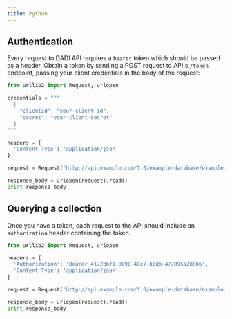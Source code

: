 ```yaml
---
title: Python
---
```


## Authentication

Every request to DADI API requires a `bearer` token which should be passed as a header.
Obtain a token by sending a POST request to API's `/token` endpoint, passing your client credentials in the body of the request:

```python
from urllib2 import Request, urlopen

credentials = """
  {
    "clientId": "your-client-id",
    "secret": "your-client-secret"
  }
"""

headers = {
  'Content-Type': 'application/json'
}

request = Request('http://api.example.com/1.0/example-database/example-collection', data=credentials, headers=headers)

response_body = urlopen(request).read()
print response_body
```

## Querying a collection

Once you have a token, each request to the API should include an `authorization` header containing the token.

```python
from urllib2 import Request, urlopen

headers = {
  'Authorization': 'Bearer 4172bbf1-0890-41c7-b0db-477095a288b6',
  'Content-Type': 'application/json'
}

request = Request('http://api.example.com/1.0/example-database/example-collection', headers=headers)

response_body = urlopen(request).read()
print response_body
```